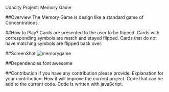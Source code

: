 Udacity Project: Memory Game

##Overview
The Memory Game is design like a standard game of Concentrations.

##How to Play?
Cards are presented to the user to be flipped.
Cards with corresponding symbols are match and stayed flipped.
Cards that do not have matching symbols are flipped back over.

##ScreenShot
![memorygame](https://user-images.githubusercontent.com/39959297/44054993-f5bf350c-9ef8-11e8-9554-fb3d2e316596.jpg)




##Dependencies
font awesome

##Contribution
If you have any contribution please provide:
	Explanation for your contribution.
	How it will improve the current project.
	Code that can be add to the current code.
		Code is written with javaScript.
	

